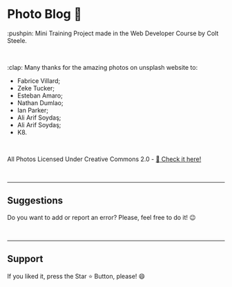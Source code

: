 <h1> Photo Blog 📸</h1>

<p> :pushpin: Mini Training Project made in the Web Developer Course by Colt Steele. </p>

<br>

<p> :clap: Many thanks for the amazing photos on unsplash website to:

* Fabrice Villard;
* Zeke Tucker;
* Esteban Amaro;
* Nathan Dumlao;
* Ian Parker;
* Ali Arif Soydaş;
* Ali Arif Soydaş;
* K8.
 
</p>

<br>

All Photos Licensed Under Creative Commons 2.0 - [:file_folder: Check it here! ](https://creativecommons.org/licenses/by/2.0/legalcode)
 


<br>
<hr>
<h2> Suggestions </h2>
<p> Do you want to add or report an error? Please, feel free to do it! 😉 </p>

<br>
<hr>
<h2> Support </h2>
<p> If you liked it, press the Star ⭐ Button, please! 😄 </p>
